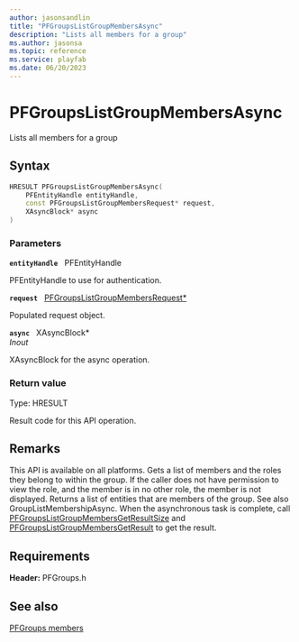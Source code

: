 ```yaml
---
author: jasonsandlin
title: "PFGroupsListGroupMembersAsync"
description: "Lists all members for a group"
ms.author: jasonsa
ms.topic: reference
ms.service: playfab
ms.date: 06/20/2023
---
```


# PFGroupsListGroupMembersAsync  

Lists all members for a group  

## Syntax  
  
```cpp
HRESULT PFGroupsListGroupMembersAsync(  
    PFEntityHandle entityHandle,  
    const PFGroupsListGroupMembersRequest* request,  
    XAsyncBlock* async  
)  
```  
  
### Parameters  
  
**`entityHandle`** &nbsp; PFEntityHandle  
  
PFEntityHandle to use for authentication.  
  
**`request`** &nbsp; [PFGroupsListGroupMembersRequest*](../../pfgroupstypes/structs/pfgroupslistgroupmembersrequest.md)  
  
Populated request object.  
  
**`async`** &nbsp; XAsyncBlock*  
*_Inout_*  
  
XAsyncBlock for the async operation.  
  
  
### Return value
Type: HRESULT
  
Result code for this API operation.
  
## Remarks  
  
This API is available on all platforms. Gets a list of members and the roles they belong to within the group. If the caller does not have permission to view the role, and the member is in no other role, the member is not displayed. Returns a list of entities that are members of the group. See also GroupListMembershipAsync. When the asynchronous task is complete, call [PFGroupsListGroupMembersGetResultSize](pfgroupslistgroupmembersgetresultsize.md) and [PFGroupsListGroupMembersGetResult](pfgroupslistgroupmembersgetresult.md) to get the result.
  
## Requirements  
  
**Header:** PFGroups.h
  
## See also  
[PFGroups members](../pfgroups_members.md)  

  
  
